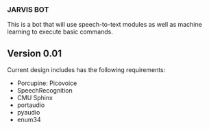 ### JARVIS BOT

This is a bot that will use speech-to-text modules as well as machine learning to execute basic commands.

## Version 0.01

Current design includes has the following requirements:
- Porcupine: Picovoice
- SpeechRecognition
- CMU Sphinx
- portaudio
- pyaudio
- enum34